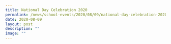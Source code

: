 ```yaml
---
title: National Day Celebration 2020
permalink: /news/school-events/2020/08/09/national-day-celebration-2020/
date: 2020-08-09
layout: post
description: ""
image: ""
---
```


